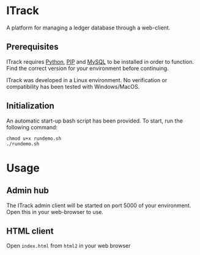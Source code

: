 # ITrack
A platform for managing a ledger database through a web-client.
## Prerequisites 
ITrack requires [Python](https://www.python.org/), [PIP](https://pypi.org/project/pip/) and [MySQL](https://dev.mysql.com/doc/mysql-installation-excerpt/5.7/en/) to be installed in order to function. Find the correct version for your environment before continuing.

ITrack was developed in a Linux environment. No verification or compatibility has been tested with Windows/MacOS.

## Initialization
An automatic start-up bash script has been provided. To start, run the following command:

```
chmod u+x rundemo.sh
./rundemo.sh
```

# Usage
## Admin hub
The ITrack admin client will be started on port 5000 of your environment. Open this in your web-browser to use.

## HTML client
Open ```index.html``` from ```html2``` in your web browser 
